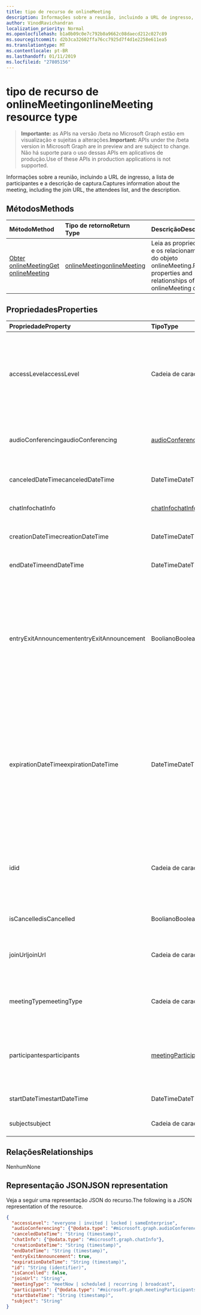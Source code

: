 ```yaml
---
title: tipo de recurso de onlineMeeting
description: Informações sobre a reunião, incluindo a URL de ingresso, a lista de participantes e a descrição de captura.
author: VinodRavichandran
localization_priority: Normal
ms.openlocfilehash: b1a0b09c0e7c792b0a9662c08daecd212c027c89
ms.sourcegitcommit: d2b3ca32602ffa76cc7925d7f4d1e2258e611ea5
ms.translationtype: MT
ms.contentlocale: pt-BR
ms.lasthandoff: 01/11/2019
ms.locfileid: "27805156"
---
```

# <a name="onlinemeeting-resource-type"></a><span data-ttu-id="3e69a-103">tipo de recurso de onlineMeeting</span><span class="sxs-lookup"><span data-stu-id="3e69a-103">onlineMeeting resource type</span></span>

> <span data-ttu-id="3e69a-104">**Importante:** as APIs na versão /beta no Microsoft Graph estão em visualização e sujeitas a alterações.</span><span class="sxs-lookup"><span data-stu-id="3e69a-104">**Important:** APIs under the /beta version in Microsoft Graph are in preview and are subject to change.</span></span> <span data-ttu-id="3e69a-105">Não há suporte para o uso dessas APIs em aplicativos de produção.</span><span class="sxs-lookup"><span data-stu-id="3e69a-105">Use of these APIs in production applications is not supported.</span></span>

<span data-ttu-id="3e69a-106">Informações sobre a reunião, incluindo a URL de ingresso, a lista de participantes e a descrição de captura.</span><span class="sxs-lookup"><span data-stu-id="3e69a-106">Captures information about the meeting, including the join URL, the attendees list, and the description.</span></span>

## <a name="methods"></a><span data-ttu-id="3e69a-107">Métodos</span><span class="sxs-lookup"><span data-stu-id="3e69a-107">Methods</span></span>

| <span data-ttu-id="3e69a-108">Método</span><span class="sxs-lookup"><span data-stu-id="3e69a-108">Method</span></span>         | <span data-ttu-id="3e69a-109">Tipo de retorno</span><span class="sxs-lookup"><span data-stu-id="3e69a-109">Return Type</span></span> | <span data-ttu-id="3e69a-110">Descrição</span><span class="sxs-lookup"><span data-stu-id="3e69a-110">Description</span></span> |
|:---------------|:--------|:----------|
| [<span data-ttu-id="3e69a-111">Obter onlineMeeting</span><span class="sxs-lookup"><span data-stu-id="3e69a-111">Get onlineMeeting</span></span>](../api/onlinemeeting-get.md) | [<span data-ttu-id="3e69a-112">onlineMeeting</span><span class="sxs-lookup"><span data-stu-id="3e69a-112">onlineMeeting</span></span>](onlinemeeting.md) | <span data-ttu-id="3e69a-113">Leia as propriedades e os relacionamentos do objeto onlineMeeting.</span><span class="sxs-lookup"><span data-stu-id="3e69a-113">Read properties and relationships of onlineMeeting object.</span></span> |

## <a name="properties"></a><span data-ttu-id="3e69a-114">Propriedades</span><span class="sxs-lookup"><span data-stu-id="3e69a-114">Properties</span></span>

| <span data-ttu-id="3e69a-115">Propriedade</span><span class="sxs-lookup"><span data-stu-id="3e69a-115">Property</span></span>                  | <span data-ttu-id="3e69a-116">Tipo</span><span class="sxs-lookup"><span data-stu-id="3e69a-116">Type</span></span>                                                   | <span data-ttu-id="3e69a-117">Descrição</span><span class="sxs-lookup"><span data-stu-id="3e69a-117">Description</span></span>                                                                                                                |
| :------------------------ | :----------------------------------------------------- | :------------------------------------------------------------------------------------------------------------------------- |
| <span data-ttu-id="3e69a-118">accessLevel</span><span class="sxs-lookup"><span data-stu-id="3e69a-118">accessLevel</span></span>               | <span data-ttu-id="3e69a-119">Cadeia de caracteres</span><span class="sxs-lookup"><span data-stu-id="3e69a-119">String</span></span>                                                 | <span data-ttu-id="3e69a-120">O nível de acesso que controla a admissão na reunião online.</span><span class="sxs-lookup"><span data-stu-id="3e69a-120">The access level that controls admission to the online meeting.</span></span> <span data-ttu-id="3e69a-121">Os valores possíveis são: `everyone`, `invited`, `locked`, `sameEnterprise`, `unknown`.</span><span class="sxs-lookup"><span data-stu-id="3e69a-121">Possible values are: `everyone`, `invited`, `locked`, `sameEnterprise`, `unknown`.</span></span> |
| <span data-ttu-id="3e69a-122">audioConferencing</span><span class="sxs-lookup"><span data-stu-id="3e69a-122">audioConferencing</span></span>         | [<span data-ttu-id="3e69a-123">audioConferencing</span><span class="sxs-lookup"><span data-stu-id="3e69a-123">audioConferencing</span></span>](audioconferencing.md)              | <span data-ttu-id="3e69a-124">Representa as informações de acesso telefônicas de um onlineMeeting.</span><span class="sxs-lookup"><span data-stu-id="3e69a-124">Represents phone access information for an onlineMeeting.</span></span> |
| <span data-ttu-id="3e69a-125">canceledDateTime</span><span class="sxs-lookup"><span data-stu-id="3e69a-125">canceledDateTime</span></span>          | <span data-ttu-id="3e69a-126">DateTime</span><span class="sxs-lookup"><span data-stu-id="3e69a-126">DateTime</span></span>                                               | <span data-ttu-id="3e69a-127">A hora de quando a reunião foi cancelada.</span><span class="sxs-lookup"><span data-stu-id="3e69a-127">The time when the meeting was canceled.</span></span> |
| <span data-ttu-id="3e69a-128">chatInfo</span><span class="sxs-lookup"><span data-stu-id="3e69a-128">chatInfo</span></span>                  | [<span data-ttu-id="3e69a-129">chatInfo</span><span class="sxs-lookup"><span data-stu-id="3e69a-129">chatInfo</span></span>](chatinfo.md)                                | <span data-ttu-id="3e69a-130">O chat associado a esta reunião.</span><span class="sxs-lookup"><span data-stu-id="3e69a-130">The chat associated with this meeting.</span></span> |
| <span data-ttu-id="3e69a-131">creationDateTime</span><span class="sxs-lookup"><span data-stu-id="3e69a-131">creationDateTime</span></span>          | <span data-ttu-id="3e69a-132">DateTime</span><span class="sxs-lookup"><span data-stu-id="3e69a-132">DateTime</span></span>                                               | <span data-ttu-id="3e69a-133">A hora em que a reunião foi criada.</span><span class="sxs-lookup"><span data-stu-id="3e69a-133">The time when the meeting was created.</span></span> <span data-ttu-id="3e69a-134">ReadOnly.</span><span class="sxs-lookup"><span data-stu-id="3e69a-134">Readonly.</span></span>
| <span data-ttu-id="3e69a-135">endDateTime</span><span class="sxs-lookup"><span data-stu-id="3e69a-135">endDateTime</span></span>               | <span data-ttu-id="3e69a-136">DateTime</span><span class="sxs-lookup"><span data-stu-id="3e69a-136">DateTime</span></span>                                               | <span data-ttu-id="3e69a-137">Hora de término da reunião.</span><span class="sxs-lookup"><span data-stu-id="3e69a-137">End time of the meeting.</span></span> |
| <span data-ttu-id="3e69a-138">entryExitAnnouncement</span><span class="sxs-lookup"><span data-stu-id="3e69a-138">entryExitAnnouncement</span></span>     | <span data-ttu-id="3e69a-139">Booliano</span><span class="sxs-lookup"><span data-stu-id="3e69a-139">Boolean</span></span>                                                | <span data-ttu-id="3e69a-140">O status de comunicados de participação da reunião online.</span><span class="sxs-lookup"><span data-stu-id="3e69a-140">The attendance announcements status for the online meeting.</span></span> <span data-ttu-id="3e69a-141">Quando os anúncios de presença estão habilitados, a reunião online lançará os nomes dos participantswho ingressar na reunião através do áudio.</span><span class="sxs-lookup"><span data-stu-id="3e69a-141">When attendance announcements are enabled, the online meeting will announce the names of the participantswho join the meeting through audio.</span></span> |
| <span data-ttu-id="3e69a-142">expirationDateTime</span><span class="sxs-lookup"><span data-stu-id="3e69a-142">expirationDateTime</span></span>        | <span data-ttu-id="3e69a-143">DateTime</span><span class="sxs-lookup"><span data-stu-id="3e69a-143">DateTime</span></span>                                               | <span data-ttu-id="3e69a-144">A data de tempo Universal Coordenado (UTC) e a hora após o qual a absoluto da reunião online pode ser excluída.</span><span class="sxs-lookup"><span data-stu-id="3e69a-144">The absolute Coordinated Universal Time (UTC) date and time after which the online meeting can be deleted.</span></span> <span data-ttu-id="3e69a-145">O dia e hora devem estar entre um ano antes e dez anos após a data atual e a hora no servidor.</span><span class="sxs-lookup"><span data-stu-id="3e69a-145">The day and time must be between one year before, and ten years after, the current date and time on the server.</span></span> |
| <span data-ttu-id="3e69a-146">id</span><span class="sxs-lookup"><span data-stu-id="3e69a-146">id</span></span>                        | <span data-ttu-id="3e69a-147">Cadeia de caracteres</span><span class="sxs-lookup"><span data-stu-id="3e69a-147">String</span></span>                                                 | <span data-ttu-id="3e69a-148">A ID associada a reunião online.</span><span class="sxs-lookup"><span data-stu-id="3e69a-148">The ID associated with the online meeting.</span></span> <span data-ttu-id="3e69a-149">Usado em uma solicitação HTTP GET, como a ID.</span><span class="sxs-lookup"><span data-stu-id="3e69a-149">Used in a GET HTTP request as the ID.</span></span> <span data-ttu-id="3e69a-150">Somente leitura.</span><span class="sxs-lookup"><span data-stu-id="3e69a-150">Read-only.</span></span> <span data-ttu-id="3e69a-151">Servidor foi gerado.</span><span class="sxs-lookup"><span data-stu-id="3e69a-151">Server generated.</span></span> |
| <span data-ttu-id="3e69a-152">isCancelled</span><span class="sxs-lookup"><span data-stu-id="3e69a-152">isCancelled</span></span>               | <span data-ttu-id="3e69a-153">Booliano</span><span class="sxs-lookup"><span data-stu-id="3e69a-153">Boolean</span></span>                                                | <span data-ttu-id="3e69a-154">Se a reunião foi cancelada.</span><span class="sxs-lookup"><span data-stu-id="3e69a-154">Whether the meeting has been canceled.</span></span> |
| <span data-ttu-id="3e69a-155">joinUrl</span><span class="sxs-lookup"><span data-stu-id="3e69a-155">joinUrl</span></span>                   | <span data-ttu-id="3e69a-156">Cadeia de caracteres</span><span class="sxs-lookup"><span data-stu-id="3e69a-156">String</span></span>                                                 | <span data-ttu-id="3e69a-157">A URL que é usada durante a reunião online está unida a partir da web.</span><span class="sxs-lookup"><span data-stu-id="3e69a-157">The URL that is used when the online meeting is joined from the web.</span></span> |
| <span data-ttu-id="3e69a-158">meetingType</span><span class="sxs-lookup"><span data-stu-id="3e69a-158">meetingType</span></span>               | <span data-ttu-id="3e69a-159">Cadeia de caracteres</span><span class="sxs-lookup"><span data-stu-id="3e69a-159">String</span></span>                                                 | <span data-ttu-id="3e69a-160">Os valores possíveis são: `meetNow`, `scheduled`, `recurring`,`broadcast`</span><span class="sxs-lookup"><span data-stu-id="3e69a-160">Possible values are: `meetNow`, `scheduled`, `recurring`, `broadcast`</span></span> |
| <span data-ttu-id="3e69a-161">participantes</span><span class="sxs-lookup"><span data-stu-id="3e69a-161">participants</span></span>              | [<span data-ttu-id="3e69a-162">meetingParticipants</span><span class="sxs-lookup"><span data-stu-id="3e69a-162">meetingParticipants</span></span>](meetingparticipants.md)          | <span data-ttu-id="3e69a-163">Os participantes associados a reunião online.</span><span class="sxs-lookup"><span data-stu-id="3e69a-163">The participants associated with the online meeting.</span></span>  <span data-ttu-id="3e69a-164">Isso inclui o organizador e os participantes.</span><span class="sxs-lookup"><span data-stu-id="3e69a-164">This includes the organizer and the attendees.</span></span> |
| <span data-ttu-id="3e69a-165">startDateTime</span><span class="sxs-lookup"><span data-stu-id="3e69a-165">startDateTime</span></span>             | <span data-ttu-id="3e69a-166">DateTime</span><span class="sxs-lookup"><span data-stu-id="3e69a-166">DateTime</span></span>                                               | <span data-ttu-id="3e69a-167">Inicie o horário da reunião.</span><span class="sxs-lookup"><span data-stu-id="3e69a-167">Start time of the meeting.</span></span> |
| <span data-ttu-id="3e69a-168">subject</span><span class="sxs-lookup"><span data-stu-id="3e69a-168">subject</span></span>                   | <span data-ttu-id="3e69a-169">Cadeia de caracteres</span><span class="sxs-lookup"><span data-stu-id="3e69a-169">String</span></span>                                                 | <span data-ttu-id="3e69a-170">O assunto da reunião online.</span><span class="sxs-lookup"><span data-stu-id="3e69a-170">The subject of the online meeting.</span></span> |

## <a name="relationships"></a><span data-ttu-id="3e69a-171">Relações</span><span class="sxs-lookup"><span data-stu-id="3e69a-171">Relationships</span></span>
<span data-ttu-id="3e69a-172">Nenhum</span><span class="sxs-lookup"><span data-stu-id="3e69a-172">None</span></span>

## <a name="json-representation"></a><span data-ttu-id="3e69a-173">Representação JSON</span><span class="sxs-lookup"><span data-stu-id="3e69a-173">JSON representation</span></span>

<span data-ttu-id="3e69a-174">Veja a seguir uma representação JSON do recurso.</span><span class="sxs-lookup"><span data-stu-id="3e69a-174">The following is a JSON representation of the resource.</span></span>

<!-- {
  "blockType": "resource",
  "optionalProperties": [

  ],
  "@odata.type": "microsoft.graph.onlineMeeting"
}-->
```json
{
  "accessLevel": "everyone | invited | locked | sameEnterprise",
  "audioConferencing": {"@odata.type": "#microsoft.graph.audioConferencing"},
  "canceledDateTime": "String (timestamp)",
  "chatInfo": {"@odata.type": "#microsoft.graph.chatInfo"},
  "creationDateTime": "String (timestamp)",
  "endDateTime": "String (timestamp)",
  "entryExitAnnouncement": true,
  "expirationDateTime": "String (timestamp)",
  "id": "String (identifier)",
  "isCancelled": false,
  "joinUrl": "String",
  "meetingType": "meetNow | scheduled | recurring | broadcast",
  "participants": {"@odata.type": "#microsoft.graph.meetingParticipants"},
  "startDateTime": "String (timestamp)",
  "subject": "String"
}
```

<!-- uuid: 8fcb5dbc-d5aa-4681-8e31-b001d5168d79
2015-10-25 14:57:30 UTC -->
<!-- {
  "type": "#page.annotation",
  "description": "onlineMeeting resource",
  "keywords": "",
  "section": "documentation",
  "tocPath": ""
}-->
